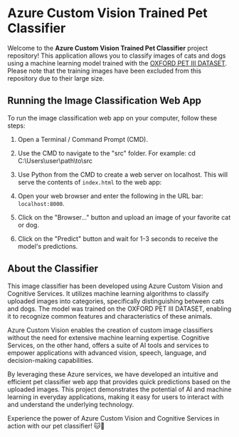 # Azure Custom Vision Trained Pet Classifier

Welcome to the **Azure Custom Vision Trained Pet Classifier** project repository! This application allows you to classify images of cats and dogs using a machine learning model trained with the [OXFORD PET III DATASET]([url](https://www.robots.ox.ac.uk/~vgg/data/pets/)). Please note that the training images have been excluded from this repository due to their large size.

## Running the Image Classification Web App

To run the image classification web app on your computer, follow these steps:

1. Open a Terminal / Command Prompt (CMD).

2. Use the CMD to navigate to the "src" folder. For example:
cd C:\Users\user\path\to\src

3. Use Python from the CMD to create a web server on localhost. This will serve the contents of `index.html` to the web app:

4. Open your web browser and enter the following in the URL bar: `localhost:8000`.

5. Click on the "Browser..." button and upload an image of your favorite cat or dog.

6. Click on the "Predict" button and wait for 1-3 seconds to receive the model's predictions.

## About the Classifier

This image classifier has been developed using Azure Custom Vision and Cognitive Services. It utilizes machine learning algorithms to classify uploaded images into categories, specifically distinguishing between cats and dogs. The model was trained on the OXFORD PET III DATASET, enabling it to recognize common features and characteristics of these animals.

Azure Custom Vision enables the creation of custom image classifiers without the need for extensive machine learning expertise. Cognitive Services, on the other hand, offers a suite of AI tools and services to empower applications with advanced vision, speech, language, and decision-making capabilities.

By leveraging these Azure services, we have developed an intuitive and efficient pet classifier web app that provides quick predictions based on the uploaded images. This project demonstrates the potential of AI and machine learning in everyday applications, making it easy for users to interact with and understand the underlying technology.

Experience the power of Azure Custom Vision and Cognitive Services in action with our pet classifier! 🐱🐶

